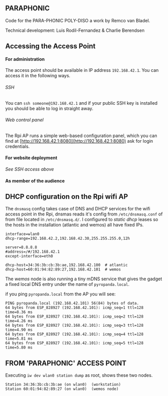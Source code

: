 ## PARAPHONIC

Code for the PARA-PHONIC POLY-DISO a work by Remco van Bladel.

Technical development: Luis Rodil-Fernandez & Charlie Berendsen

## Accessing the Access Point

#### For administration

The access point should be available in IP address `192.168.42.1`. You can access it in the following ways.

###### SSH

You can `ssh someone@192.168.42.1` and if your public SSH key is installed you should be able to log in straight away.

###### Web control panel

The Rpi AP runs a simple web-based configuration panel, which you can find at [http://192.168.42.1:8080](http://192.168.42.1:8080) ask for login credentials.


#### For website deployment

_See SSH access above_

#### As member of the audience

## DHCP configuration on the Rpi wifi AP

The `dnsmasq` config takes case of DNS and DHCP services for the wifi access point in the Rpi, dnsmas reads it's config from `/etc/dnsmasq.conf` of from file located in `/etc/dnsmasq.d/`. I configured to _static dhcp_ leases so the hosts in the installation (atlantic and wemos) all have fixed IPs.

```
interface=wlan0
dhcp-range=192.168.42.2,192.168.42.30,255.255.255.0,12h

server=8.8.8.8
#address=/#/192.168.42.1
except-interface=eth0

dhcp-host=34:36:3b:cb:3b:ae,192.168.42.100  # atlantic
dhcp-host=60:01:94:82:89:27,192.168.42.101  # wemos
```

The _wemos_ node is also running a tiny mDNS service that gives the gadget a fixed local DNS entry under the name of `pyropanda.local`.

if you ping `pyropanda.local` from the AP you will see:

```
PING pyropanda.local (192.168.42.101) 56(84) bytes of data.
64 bytes from ESP_828927 (192.168.42.101): icmp_seq=1 ttl=128 time=8.36 ms
64 bytes from ESP_828927 (192.168.42.101): icmp_seq=2 ttl=128 time=4.26 ms
64 bytes from ESP_828927 (192.168.42.101): icmp_seq=3 ttl=128 time=4.90 ms
64 bytes from ESP_828927 (192.168.42.101): icmp_seq=4 ttl=128 time=5.81 ms
64 bytes from ESP_828927 (192.168.42.101): icmp_seq=5 ttl=128 time=5.80 ms
```

## FROM 'PARAPHONIC' ACCESS POINT

Executing `iw dev wlan0 station dump` as root, shows these two nodes.

```
Station 34:36:3b:cb:3b:ae (on wlan0)  (workstation)
Station 60:01:94:82:89:27 (on wlan0)  (wemos node)
```
